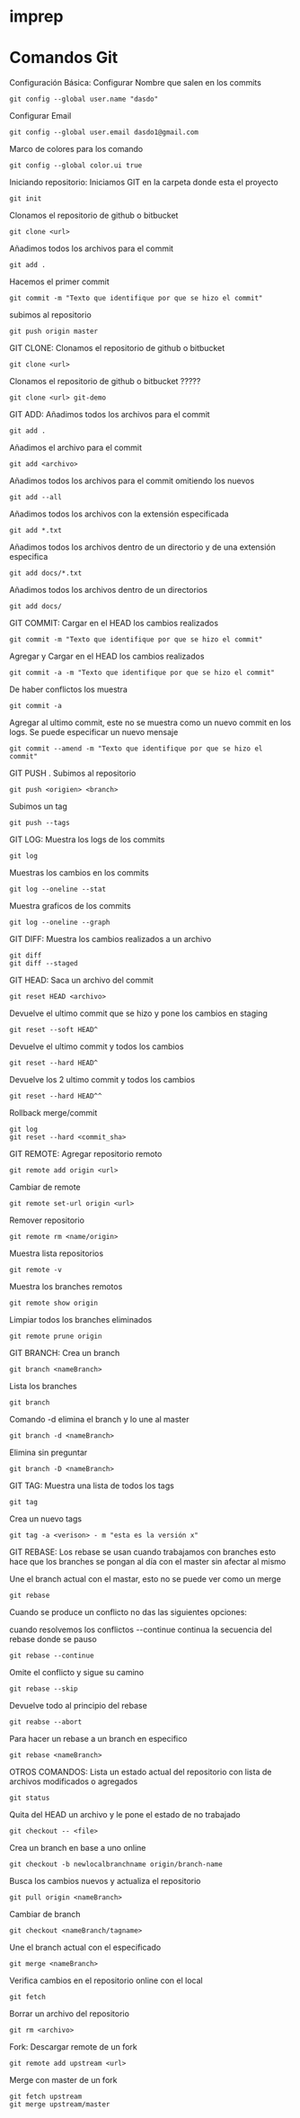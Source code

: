 # imprep
# Comandos Git
Configuración Básica:
Configurar Nombre que salen en los commits

	git config --global user.name "dasdo"

 
Configurar Email

	git config --global user.email dasdo1@gmail.com

 
Marco de colores para los comando

	git config --global color.ui true

 
Iniciando repositorio:
Iniciamos GIT en la carpeta donde esta el proyecto

	git init

 
Clonamos el repositorio de github o bitbucket

	git clone <url>

 
Añadimos todos los archivos para el commit

	git add .

 
Hacemos el primer commit

	git commit -m "Texto que identifique por que se hizo el commit"

 
subimos al repositorio

	git push origin master

 
GIT CLONE:
Clonamos el repositorio de github o bitbucket

	git clone <url>

 
Clonamos el repositorio de github o bitbucket ?????

	git clone <url> git-demo

 
GIT ADD:
Añadimos todos los archivos para el commit

	git add .

 
Añadimos el archivo para el commit

	git add <archivo>

 
Añadimos todos los archivos para el commit omitiendo los nuevos

	git add --all 

 
Añadimos todos los archivos con la extensión especificada

	git add *.txt

 
Añadimos todos los archivos dentro de un directorio y de una extensión especifica

	git add docs/*.txt

 
Añadimos todos los archivos dentro de un directorios

	git add docs/

 
GIT COMMIT:
Cargar en el HEAD los cambios realizados

	git commit -m "Texto que identifique por que se hizo el commit"

 
Agregar y Cargar en el HEAD los cambios realizados

	git commit -a -m "Texto que identifique por que se hizo el commit"

 
De haber conflictos los muestra

	git commit -a 

 
Agregar al ultimo commit, este no se muestra como un nuevo commit en los logs. Se puede especificar un nuevo mensaje

	git commit --amend -m "Texto que identifique por que se hizo el commit"

 
GIT PUSH
.
Subimos al repositorio

	git push <origien> <branch>

 
Subimos un tag

	git push --tags

 
GIT LOG:
Muestra los logs de los commits

	git log

 
Muestras los cambios en los commits

	git log --oneline --stat

 
Muestra graficos de los commits

	git log --oneline --graph

 
GIT DIFF:
Muestra los cambios realizados a un archivo

	git diff
	git diff --staged

 
GIT HEAD:
Saca un archivo del commit

	git reset HEAD <archivo>

 
Devuelve el ultimo commit que se hizo y pone los cambios en staging

	git reset --soft HEAD^

 
Devuelve el ultimo commit y todos los cambios

	git reset --hard HEAD^

 
Devuelve los 2 ultimo commit y todos los cambios

	git reset --hard HEAD^^

 
Rollback merge/commit

	git log
	git reset --hard <commit_sha>

 
GIT REMOTE:
Agregar repositorio remoto

	git remote add origin <url>

 
Cambiar de remote

	git remote set-url origin <url>

 
Remover repositorio

	git remote rm <name/origin>

 
Muestra lista repositorios

	git remote -v

 
Muestra los branches remotos

	git remote show origin

 
Limpiar todos los branches eliminados

	git remote prune origin 

 
GIT BRANCH:
Crea un branch

	git branch <nameBranch>

 
Lista los branches

	git branch

 
Comando -d elimina el branch y lo une al master

	git branch -d <nameBranch>

 
Elimina sin preguntar

	git branch -D <nameBranch>

 
GIT TAG:
Muestra una lista de todos los tags

	git tag

 
Crea un nuevo tags

	git tag -a <verison> - m "esta es la versión x"

 
GIT REBASE:
Los rebase se usan cuando trabajamos con branches esto hace que los branches se pongan al día con el master sin afectar al mismo

Une el branch actual con el mastar, esto no se puede ver como un merge

	git rebase

 
Cuando se produce un conflicto no das las siguientes opciones:

cuando resolvemos los conflictos --continue continua la secuencia del rebase donde se pauso

	git rebase --continue 

 
Omite el conflicto y sigue su camino

	git rebase --skip

 
Devuelve todo al principio del rebase

	git reabse --abort

 
Para hacer un rebase a un branch en especifico

	git rebase <nameBranch>

 
OTROS COMANDOS:
Lista un estado actual del repositorio con lista de archivos modificados o agregados

	git status

 
Quita del HEAD un archivo y le pone el estado de no trabajado

	git checkout -- <file>

 
Crea un branch en base a uno online

	git checkout -b newlocalbranchname origin/branch-name

 
Busca los cambios nuevos y actualiza el repositorio

	git pull origin <nameBranch>

 
Cambiar de branch

	git checkout <nameBranch/tagname>

 
Une el branch actual con el especificado

	git merge <nameBranch>

 
Verifica cambios en el repositorio online con el local

	git fetch

 
Borrar un archivo del repositorio

	git rm <archivo> 

 
Fork:
Descargar remote de un fork

	git remote add upstream <url>

 
Merge con master de un fork

	git fetch upstream
	git merge upstream/master
